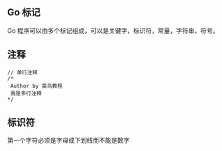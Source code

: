 
## Go 标记
Go 程序可以由多个标记组成，可以是关键字，标识符，常量，字符串，符号。

## 注释
```
// 单行注释
/*
 Author by 菜鸟教程
 我是多行注释
*/
```

## 标识符
第一个字符必须是字母或下划线而不能是数字